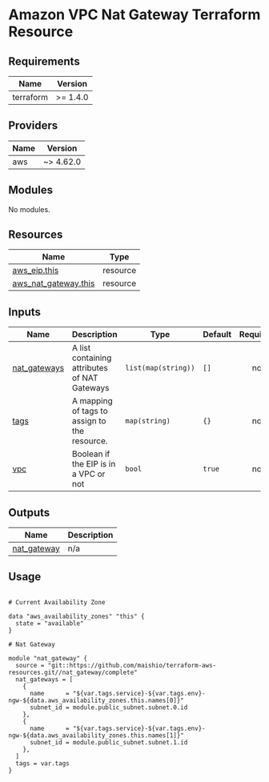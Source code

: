 # Amazon VPC Nat Gateway Terraform Resource

## Requirements

| Name      | Version  |
|-----------|----------|
| terraform | >= 1.4.0 |

## Providers

| Name | Version   |
|------|-----------|
| aws  | ~> 4.62.0 |

## Modules

No modules.

## Resources

| Name | Type |
|------|------|
| [aws_eip.this](https://registry.terraform.io/providers/hashicorp/aws/latest/docs/resources/eip) | resource |
| [aws_nat_gateway.this](https://registry.terraform.io/providers/hashicorp/aws/latest/docs/resources/nat_gateway) | resource |

## Inputs

| Name | Description | Type | Default | Required |
|------|-------------|------|---------|:--------:|
| <a name="input_nat_gateways"></a> [nat\_gateways](#input\_nat\_gateways) | A list containing attributes of NAT Gateways | `list(map(string))` | `[]` | no |
| <a name="input_tags"></a> [tags](#input\_tags) | A mapping of tags to assign to the resource. | `map(string)` | `{}` | no |
| <a name="input_vpc"></a> [vpc](#input\_vpc) | Boolean if the EIP is in a VPC or not | `bool` | `true` | no |

## Outputs

| Name | Description |
|------|-------------|
| <a name="output_nat_gateway"></a> [nat\_gateway](#output\_nat\_gateway) | n/a |

## Usage

```hcl

# Current Availability Zone

data "aws_availability_zones" "this" {
  state = "available"
}

# Nat Gateway

module "nat_gateway" {
  source = "git::https://github.com/maishio/terraform-aws-resources.git//nat_gateway/complete"
  nat_gateways = [
    {
      name      = "${var.tags.service}-${var.tags.env}-ngw-${data.aws_availability_zones.this.names[0]}"
      subnet_id = module.public_subnet.subnet.0.id
    },
    {
      name      = "${var.tags.service}-${var.tags.env}-ngw-${data.aws_availability_zones.this.names[1]}"
      subnet_id = module.public_subnet.subnet.1.id
    },
  ]
  tags = var.tags
}
```
